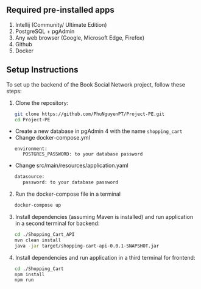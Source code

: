 ## Required pre-installed apps
1. Intellij (Community/ Ultimate Edition)
2. PostgreSQL + pgAdmin
3. Any web browser (Google, Microsoft Edge, Firefox)
4. Github
5. Docker

## Setup Instructions

To set up the backend of the Book Social Network project, follow these steps:
1. Clone the repository:

```bash
   git clone https://github.com/PhuNguyenPT/Project-PE.git
   cd Project-PE
```
- Create a new database in pgAdmin 4 with the name `shopping_cart`
- Change docker-compose.yml
```
   environment:
      POSTGRES_PASSWORD: to your database password
```
- Change src/main/resources/application.yaml
```bash
   datasource:
      password: to your database password
```

2. Run the docker-compose file in a terminal

```bash
   docker-compose up
```
3. Install dependencies (assuming Maven is installed) and run application in a second terminal for backend:

```bash
   cd ./Shopping_Cart_API
   mvn clean install
   java -jar target/shopping-cart-api-0.0.1-SNAPSHOT.jar
```
4. Install dependencies and run application in a third terminal for frontend:

```bash
   cd ./Shopping_Cart
   npm install
   npm run 
```
